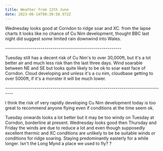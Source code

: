 ```yaml
---
title: Weather from 12th June
date: 2023-06-14T08:30:58.972Z
---
```

Wednesday looks good at Corndon to ridge soar and XC.  from the lapse charts it looks like no chance of Cu Nim development, thought BBC last night did suggest some limited rain downwind into Wales.

\-----------------------------------------------------------

Tuesday still has a decent risk of Cu Nim's to over 30,000ft, but it's a lot better air and much less risk than the last three days.  Wind soarable between NE and SE but looks quite likely to be ok to soar east face of Corndon.  Cloud developing and unless it's a cu nim, cloudbase getting to over 5000ft, if it's a monster it will be much lower.

\----------------------------------------------------------------------------------

I think the risk of very rapidly developing Cu Nim development today is too great to recommend anyone flying even if conditions at the time seem ok.

Tuesday onwards looks a lot better but it may be too windy on Tuesday at Corndon, borderline at present.  Wednesday looks good then Thursday and Friday the winds are due to reduce a lot and even though supposedly excellent thermic and XC conditions are unlikely to be be suitable winds or conditions for ridge soaring.  Staying predominantly easterly for a while longer.  Isn't the Long Mynd a place we used to fly? ?